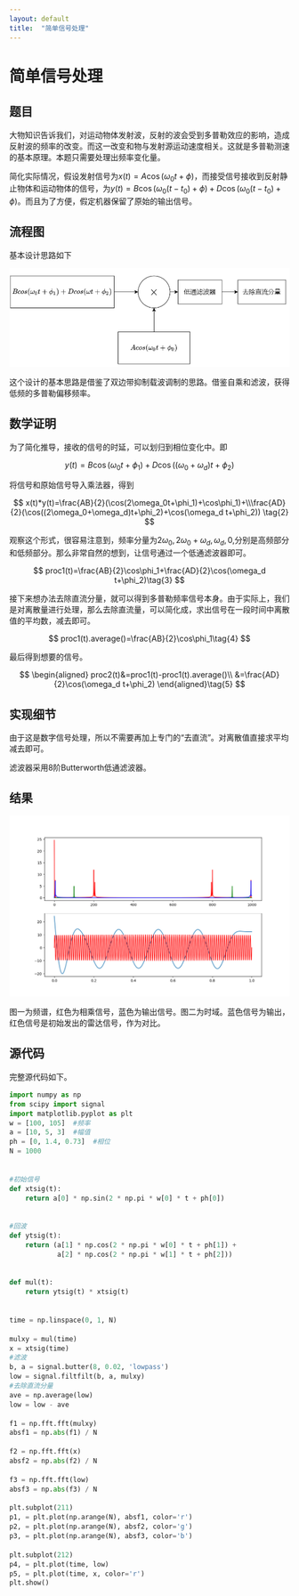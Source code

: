 ```yaml
---
layout: default
title:  "简单信号处理"
---
```


# 简单信号处理

## 题目

大物知识告诉我们，对运动物体发射波，反射的波会受到多普勒效应的影响，造成反射波的频率的改变。而这一改变和物与发射源运动速度相关。这就是多普勒测速的基本原理。本题只需要处理出频率变化量。

简化实际情况，假设发射信号为$x(t)=A\cos(\omega_0 t+\phi)$，而接受信号接收到反射静止物体和运动物体的信号，为$y(t)=B\cos(\omega_0(t-t_0)+\phi)+D\cos(\omega_0(t-t_0)+\phi)$。而且为了方便，假定机器保留了原始的输出信号。

## 流程图

基本设计思路如下

![流程图](/assets/img/sig1.png)

这个设计的基本思路是借鉴了双边带抑制载波调制的思路。借鉴自乘和滤波，获得低频的多普勒偏移频率。

## 数学证明

为了简化推导，接收的信号的时延，可以划归到相位变化中。即

$$
y(t)=B\cos(\omega_0t+\phi_1)+D\cos((\omega_0+\omega_d)t+\phi_2)\tag{1}
$$

将信号和原始信号导入乘法器，得到

$$
x(t)*y(t)=\frac{AB}{2}(\cos(2\omega_0t+\phi_1)+\cos\phi_1)+\\\frac{AD}{2}(\cos((2\omega_0+\omega_d)t+\phi_2)+\cos(\omega_d t+\phi_2)) \tag{2}
$$

观察这个形式，很容易注意到，频率分量为$2\omega_0,2\omega_0+\omega_d,\omega_d,0$,分别是高频部分和低频部分。那么非常自然的想到，让信号通过一个低通滤波器即可。

$$
proc1(t)=\frac{AB}{2}\cos\phi_1+\frac{AD}{2}\cos(\omega_d t+\phi_2)\tag{3}
$$

接下来想办法去除直流分量，就可以得到多普勒频率信号本身。由于实际上，我们是对离散量进行处理，那么去除直流量，可以简化成，求出信号在一段时间中离散值的平均数，减去即可。

$$
proc1(t).average()=\frac{AB}{2}\cos\phi_1\tag{4}
$$

最后得到想要的信号。

$$
\begin{aligned}
   proc2(t)&=proc1(t)-proc1(t).average()\\
&=\frac{AD}{2}\cos(\omega_d t+\phi_2)
\end{aligned}\tag{5}
$$

## 实现细节

由于这是数字信号处理，所以不需要再加上专门的“去直流”。对离散值直接求平均减去即可。

滤波器采用8阶Butterworth低通滤波器。

## 结果

![结果](/assets/img/sig2.png)

图一为频谱，红色为相乘信号，蓝色为输出信号。图二为时域。蓝色信号为输出，红色信号是初始发出的雷达信号，作为对比。

## 源代码

完整源代码如下。

```python
import numpy as np
from scipy import signal
import matplotlib.pyplot as plt
w = [100, 105]  #频率
a = [10, 5, 3]  #幅值
ph = [0, 1.4, 0.73]  #相位
N = 1000


#初始信号
def xtsig(t):
    return a[0] * np.sin(2 * np.pi * w[0] * t + ph[0])


#回波
def ytsig(t):
    return (a[1] * np.cos(2 * np.pi * w[0] * t + ph[1]) +
            a[2] * np.cos(2 * np.pi * w[1] * t + ph[2]))


def mul(t):
    return ytsig(t) * xtsig(t)


time = np.linspace(0, 1, N)

mulxy = mul(time)
x = xtsig(time)
#滤波
b, a = signal.butter(8, 0.02, 'lowpass')
low = signal.filtfilt(b, a, mulxy)
#去除直流分量
ave = np.average(low)
low = low - ave

f1 = np.fft.fft(mulxy)
absf1 = np.abs(f1) / N

f2 = np.fft.fft(x)
absf2 = np.abs(f2) / N

f3 = np.fft.fft(low)
absf3 = np.abs(f3) / N

plt.subplot(211)
p1, = plt.plot(np.arange(N), absf1, color='r')
p2, = plt.plot(np.arange(N), absf2, color='g')
p3, = plt.plot(np.arange(N), absf3, color='b')

plt.subplot(212)
p4, = plt.plot(time, low)
p5, = plt.plot(time, x, color='r')
plt.show()

```
